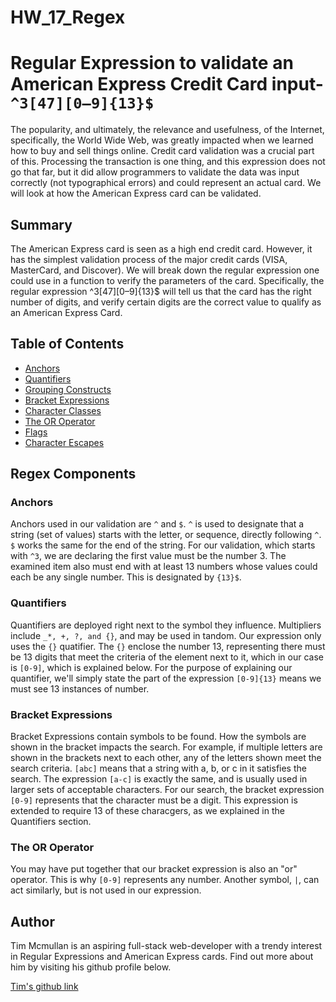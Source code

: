 # HW_17_Regex

# Regular Expression to validate an American Express Credit Card input- `^3[47][0–9]{13}$`

The popularity, and ultimately, the relevance and usefulness, of the Internet, specifically, the World Wide Web, was greatly impacted when we learned how to buy and sell things online.  Credit card validation was a crucial part of this.  Processing the transaction is one thing, and this expression does not go that far, but it did allow programmers to validate the data was input correctly (not typographical errors) and could represent an actual card.  We will look at how the American Express card can be validated.

## Summary

The American Express card is seen as a high end credit card.  However, it has the simplest validation process of the major credit cards (VISA, MasterCard, and Discover).  We will break down the regular expression one could use in a function to verify the parameters of the card.  Specifically, the regular expression ^3[47][0–9]{13}$ will tell us that the card has the right number of digits, and verify certain digits are the correct value to qualify as an American Express Card.

## Table of Contents

- [Anchors](#anchors)
- [Quantifiers](#quantifiers)
- [Grouping Constructs](#grouping-constructs)
- [Bracket Expressions](#bracket-expressions)
- [Character Classes](#character-classes)
- [The OR Operator](#the-or-operator)
- [Flags](#flags)
- [Character Escapes](#character-escapes)

## Regex Components

### Anchors
Anchors used in our validation are `^` and `$`.  `^` is used to designate that a string (set of values) starts with the letter, or sequence, directly following `^`.  `$` works the same for the end of the string.
For our validation, which starts with `^3`, we are declaring the first value must be the number 3.  The examined item also must end with at least 13 numbers whose values could each be any single number.  This is designated by `{13}$`.

### Quantifiers
Quantifiers are deployed right next to the symbol they influence. Multipliers include `_*, +, ?, and {}`, and may be used in  tandom.  Our expression only uses the `{}` quatifier.  The `{}` enclose the number 13, representing there must be 13 digits that meet the criteria of the element next to it, which in our case is `[0-9]`, which is explained below.  For the purpose of explaining our quantifier, we'll simply state the part of the expression `[0-9]{13}` means we must see 13 instances of number.


### Bracket Expressions
Bracket Expressions contain symbols to be found.  How the symbols are shown in the bracket impacts the search.  For example, if multiple letters are shown in the brackets next to each other, any of the letters shown meet the search criteria.  `[abc]` means that a string with a, b, or c in it satisfies the search.  The expression `[a-c]` is exactly the same, and is usually used in larger sets of acceptable characters.  For our search, the bracket expression `[0-9]` represents that the character must be a digit.  This expression is extended to require 13 of these characgers, as we explained in the Quantifiers section.

### The OR Operator
You may have put together that our bracket expression is also an "or" operator.  This is why `[0-9]` represents any number.  Another symbol, `|`, can act similarly, but is not used in our expression.

## Author

Tim Mcmullan is an aspiring full-stack web-developer with a trendy interest in Regular Expressions and American Express cards.  Find out more about him by visiting his github profile below.

[Tim's github link][github_link]

[github_link]: https://www.github.com/TimMcMullan